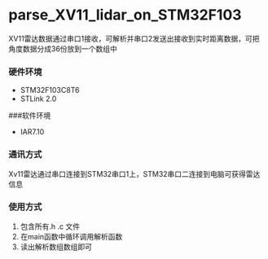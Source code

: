 # parse_XV11_lidar_on_STM32F103
XV11雷达数据通过串口1接收，可解析并串口2发送出接收到实时距离数据，可把角度数据分成36份放到一个数组中

### 硬件环境

- STM32F103C8T6
- STLink 2.0

###软件环境
- IAR7.10

### 通讯方式
Xv11雷达通过串口连接到STM32串口1上，STM32串口二连接到电脑可获得雷达信息

### 使用方式
1.  包含所有.h .c 文件
1.  在main函数中循环调用解析函数
1.  读出解析数组数组即可
